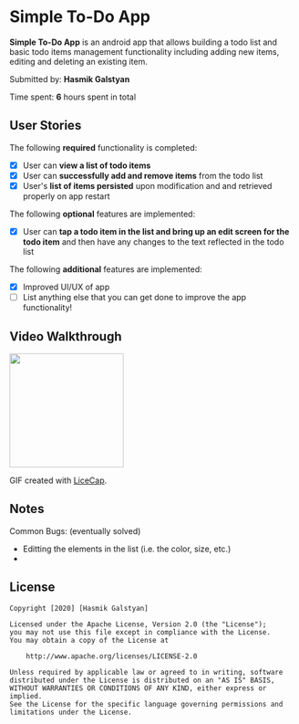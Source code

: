 # Simple To-Do App

**Simple To-Do App** is an android app that allows building a todo list and basic todo items management functionality including adding new items, editing and deleting an existing item.

Submitted by: **Hasmik Galstyan**

Time spent: **6** hours spent in total

## User Stories

The following **required** functionality is completed:

* [X] User can **view a list of todo items**
* [X] User can **successfully add and remove items** from the todo list
* [X] User's **list of items persisted** upon modification and and retrieved properly on app restart

The following **optional** features are implemented:

* [X] User can **tap a todo item in the list and bring up an edit screen for the todo item** and then have any changes to the text reflected in the todo list

The following **additional** features are implemented:

* [X] Improved UI/UX of app
* [ ] List anything else that you can get done to improve the app functionality!

## Video Walkthrough

<img src="link" width=200><br>

GIF created with [LiceCap](http://www.cockos.com/licecap/).

## Notes

Common Bugs: (eventually solved)
* Editting the elements in the list (i.e. the color, size, etc.)
* 

## License

    Copyright [2020] [Hasmik Galstyan]

    Licensed under the Apache License, Version 2.0 (the "License");
    you may not use this file except in compliance with the License.
    You may obtain a copy of the License at

        http://www.apache.org/licenses/LICENSE-2.0

    Unless required by applicable law or agreed to in writing, software
    distributed under the License is distributed on an "AS IS" BASIS,
    WITHOUT WARRANTIES OR CONDITIONS OF ANY KIND, either express or implied.
    See the License for the specific language governing permissions and
    limitations under the License.
